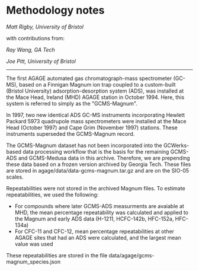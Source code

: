 # Methodology notes
*Matt Rigby, University of Bristol*

with contributions from:

*Ray Wang, GA Tech*

*Joe Pitt, University of Bristol*

---

The first AGAGE automated gas chromatograph-mass spectrometer (GC-MS), based on a Finnigan Magnum ion trap coupled to a custom-built (Bristol University) adsorption-desorption system (ADS), was installed at the Mace Head, Ireland (MHD) AGAGE station in October 1994. Here, this system is referred to simply as the "GCMS-Magnum".

In 1997, two new identical ADS GC-MS instruments incorporating Hewlett Packard 5973 quadrupole mass spectrometers were installed at the Mace Head (October 1997) and Cape Grim (November 1997) stations. These instruments superseded the GCMS-Magnum record.

The GCMS-Magnum dataset has not been incorporated into the GCWerks-based data processing workflow that is the basis for the remaining GCMS-ADS and GCMS-Medusa data in this archive. Therefore, we are prepending these data based on a frozen version archived by Georgia Tech. These files are stored in agage/data/data-gcms-magnum.tar.gz and are on the SIO-05 scales.

Repeatabilities were not stored in the archived Magnum files. To estimate repeatabilities, we used the following:
- For compounds where later GCMS-ADS measurments are avaiable at MHD, the mean percentage repeatability was calculated and applied to the Magnum and early ADS data (H-1211, HCFC-142b, HFC-152a, HFC-134a)
- For CFC-11 and CFC-12, mean percentage repeatabilities at other AGAGE sites that had an ADS were calculated, and the largest mean value was used

These repeatabilities are stored in the file data/agage/gcms-magnum_species.json

